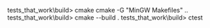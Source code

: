 tests_that_work\build> cmake cmake -G "MinGW Makefiles" ..
tests_that_work\build> cmake --build .
tests_that_work\build> ctest
